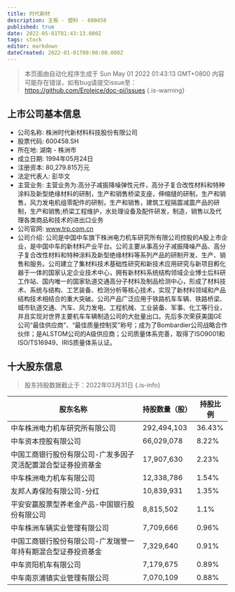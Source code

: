 ```yaml
---
title: 时代新材
description: 主板 - 塑料 - 600458
published: true
date: 2022-05-01T01:43:13.000Z
tags: stock
editor: markdown
dateCreated: 2022-01-01T00:00:00.000Z
---
```


> 本页面由自动化程序生成于 Sun May 01 2022 01:43:13 GMT+0800
> 内容可能存在错误，如有bug请提交issue至：https://github.com/Eroleice/doc-pi/issues
{.is-warning}

## 上市公司基本信息
- 公司名称: 株洲时代新材料科技股份有限公司
- 股票代码: 600458.SH
- 所在地: 湖南 - 株洲市
- 成立日期: 1994年05月24日
- 注册资本: 80,279.815万元
- 法定代表人: 彭华文
- 主营业务: 主营业务为:高分子减振降噪弹性元件，高分子复合改性材料和特种涂料及新型绝缘材料的研制，生产和销售桥梁支座，伸缩缝的研制，生产和销售，风力发电机组零配件的研制，生产和销售，建筑工程隔震减震产品的研制，生产和销售;桥梁工程维护，水处理设备及配件研发，制造，销售以及代理各类商品和技术的进出口业务
- 公司官网: www.trp.com.cn
- 公司介绍: 公司是中国中车旗下株洲电力机车研究所有限公司控股的A股上市企业，是中国中车的新材料产业平台。公司主要从事高分子减振降噪产品、高分子复合改性材料和特种涂料及新型绝缘材料等系列产品的研制开发、生产、销售和服务。公司建立了集材料技术基础性研究和新技术应用研究与新项目孵化器于一体的国家认定企业技术中心，拥有新材料系统结构领域企业博士后科研工作站、国内唯一的国家轨道交通高分子材料及制品检测中心，形成了材料技术、系统与结构、工艺装备、检测分析等核心技术，实现了新材料领域和产品结构技术相结合的重大突破。公司产品广泛应用于铁路机车车辆、铁路桥梁、城市轨道交通、汽车、风力发电、工程机械、工业装备、军事、化工等行业，并且实现对世界主要机车车辆制造公司的大批量出口。先后多次荣获美国GE公司“最佳供应商”、“最佳质量控制奖”称号；成为了Bombardier公司战略合作伙伴；是ALSTOM公司的A级供应商；公司质量体系完善，取得了ISO9001和ISO/TS16949、IRIS质量体系认证。


## 十大股东信息
> 股东持股数据截止于：2022年03月31日
{.is-info}

| 股东名称 | 持股数量（股） | 持股比例 |
| --- | --- | --- |
| 中车株洲电力机车研究所有限公司 | 292,494,103 | 36.43% |
| 中车资本控股有限公司 | 66,029,078 | 8.22% |
| 中国工商银行股份有限公司-广发多因子灵活配置混合型证券投资基金 | 17,907,630 | 2.23% |
| 中车株洲电力机车有限公司 | 12,338,786 | 1.54% |
| 友邦人寿保险有限公司-分红 | 10,839,931 | 1.35% |
| 平安安赢股票型养老金产品-中国银行股份有限公司 | 8,815,502 | 1.1% |
| 中车株洲车辆实业管理有限公司 | 7,709,666 | 0.96% |
| 中国工商银行股份有限公司-广发瑞誉一年持有期混合型证券投资基金 | 7,329,640 | 0.91% |
| 中车资阳机车有限公司 | 7,179,675 | 0.89% |
| 中车南京浦镇实业管理有限公司 | 7,070,109 | 0.88% |




